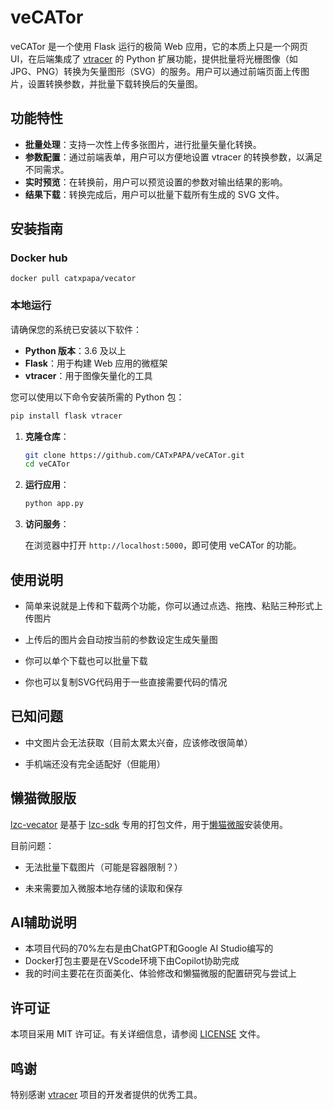 # veCATor

veCATor 是一个使用 Flask 运行的极简 Web 应用，它的本质上只是一个网页UI，在后端集成了 [vtracer](https://github.com/visioncortex/vtracer) 的 Python 扩展功能，提供批量将光栅图像（如 JPG、PNG）转换为矢量图形（SVG）的服务。用户可以通过前端页面上传图片，设置转换参数，并批量下载转换后的矢量图。

## 功能特性

- **批量处理**：支持一次性上传多张图片，进行批量矢量化转换。
- **参数配置**：通过前端表单，用户可以方便地设置 vtracer 的转换参数，以满足不同需求。
- **实时预览**：在转换前，用户可以预览设置的参数对输出结果的影响。
- **结果下载**：转换完成后，用户可以批量下载所有生成的 SVG 文件。

## 安装指南

### Docker hub
```docker
docker pull catxpapa/vecator
```

### 本地运行
请确保您的系统已安装以下软件：

- **Python 版本**：3.6 及以上
- **Flask**：用于构建 Web 应用的微框架
- **vtracer**：用于图像矢量化的工具

您可以使用以下命令安装所需的 Python 包：

```bash
pip install flask vtracer
```

1. **克隆仓库**：

   ```bash
   git clone https://github.com/CATxPAPA/veCATor.git
   cd veCATor
   ```

2. **运行应用**：

   ```bash
   python app.py
   ```

3. **访问服务**：

   在浏览器中打开 `http://localhost:5000`，即可使用 veCATor 的功能。

## 使用说明

* 简单来说就是上传和下载两个功能，你可以通过点选、拖拽、粘贴三种形式上传图片

* 上传后的图片会自动按当前的参数设定生成矢量图

* 你可以单个下载也可以批量下载

* 你也可以复制SVG代码用于一些直接需要代码的情况

## 已知问题
* 中文图片会无法获取（目前太累太兴奋，应该修改很简单）
  
* 手机端还没有完全适配好（但能用）

  
## 懒猫微服版
[lzc-vecator](./lzc-vecator) 是基于 [lzc-sdk](https://gitee.com/linakesi/lzc-sdk) 专用的打包文件，用于[懒猫微服](https://lazycat.cloud/)安装使用。

目前问题：

* 无法批量下载图片（可能是容器限制？）
  
* 未来需要加入微服本地存储的读取和保存

## AI辅助说明
* 本项目代码的70%左右是由ChatGPT和Google AI Studio编写的
* Docker打包主要是在VScode环境下由Copilot协助完成
* 我的时间主要花在页面美化、体验修改和懒猫微服的配置研究与尝试上

## 许可证

本项目采用 MIT 许可证。有关详细信息，请参阅 [LICENSE](./LICENSE) 文件。

## 鸣谢

特别感谢 [vtracer](https://github.com/visioncortex/vtracer) 项目的开发者提供的优秀工具。
